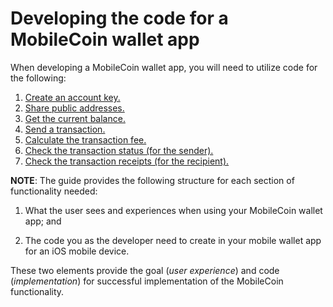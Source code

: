 # Developing the code for a MobileCoin wallet app

When developing a MobileCoin wallet app, you will need to utilize code for the following:  

1. [Create an account key.](create-account-key.md)
2. [Share public addresses.](share-public-addresses.md)
3. [Get the current balance.](get-balance.md)
4. [Send a transaction.](send-transaction.md)
5. [Calculate the transaction fee.](calculate-fee.md)
6. [Check the transaction status (for the sender).](check-transaction-status.md)
7. [Check the transaction receipts (for the recipient).](transaction-receipts.md)

**NOTE**: The guide provides the following structure for each section of functionality needed:

1. What the user sees and experiences when using your MobileCoin wallet app; and

2. The code you as the developer need to create in your mobile wallet app for an iOS mobile device.

These two elements provide the goal (*user experience*) and code (*implementation*) for successful implementation of the MobileCoin functionality.
